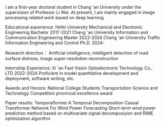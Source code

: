 I am a first-year doctoral student in Chang 'an University under the supervision of Professor Li Wei. At present, I am mainly engaged in image processing related work based on deep learning.

Educational experience:
Hefei University           Mechanical and Electronic Engineering        Bachelor    2017-2021
Chang 'an University       Information and Communication Engineering    Master      2022-2024
Chang 'an University       Traffic Information Engineering and Control  Ph.D.       2024-

Research direction：
Artificial intelligence, intelligent detection of road surface distress, image super-resolution reconstruction

Internship Experience:        Xi 'an Fast Vision Optoelectronic Technology Co., LTD        2022-2024 
Proficient in model quantitative development and deployment, software writing, etc.

Awards and Honors: 
National College Students Transportation Science and Technology Competition provincial excellence award

Paper results:
Temporalformer:A Temporal Decomposition Casual Transformer Network For Wind Power Forecasting
Short-term wind power prediction method based on multivariate signal decomposiyion and RIME optimization algorithm
